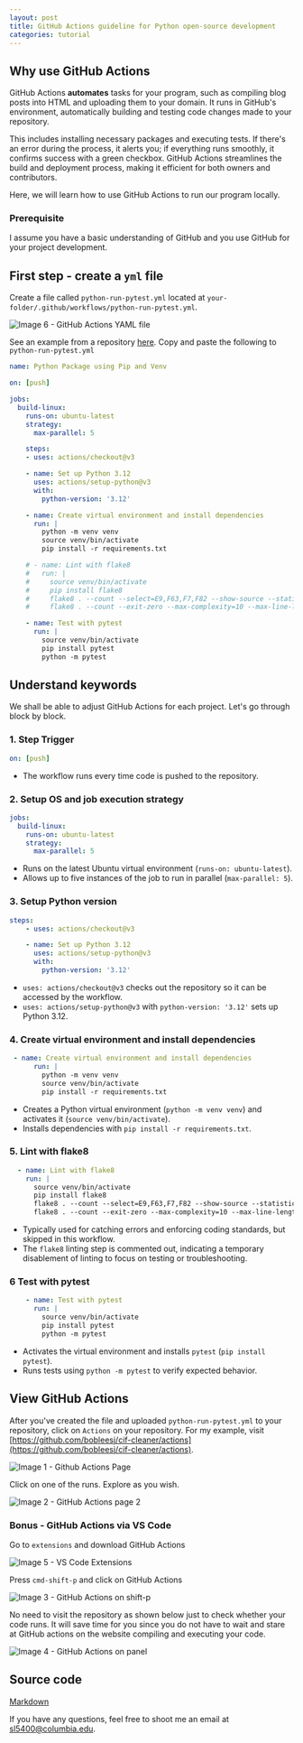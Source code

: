 ```yaml
---
layout: post
title: GitHub Actions guideline for Python open-source development
categories: tutorial
---
```


## Why use GitHub Actions
GitHub Actions **automates** tasks for your program, such as compiling blog posts into HTML and uploading them to your domain. It runs in GitHub's environment, automatically building and testing code changes made to your repository.

This includes installing necessary packages and executing tests. If there's an error during the process, it alerts you; if everything runs smoothly, it confirms success with a green checkbox. GitHub Actions streamlines the build and deployment process, making it efficient for both owners and contributors.

Here, we will learn how to use GitHub Actions to run our program locally. 

### Prerequisite
I assume you have a basic understanding of GitHub and you use GitHub for your project development.

## First step - create a `yml` file
Create a file called `python-run-pytest.yml` located at `your-folder/.github/workflows/python-run-pytest.yml`.

![Image 6 - GitHub Actions YAML file](/files/blog/2024-03-04-github-actions/img/6.png)

See an example from a repository [here](https://github.com/bobleesj/cif-cleaner/blob/main/.github/workflows/python-run-pytest.yml). Copy and paste the following to `python-run-pytest.yml`

```yaml
name: Python Package using Pip and Venv

on: [push]

jobs:
  build-linux:
    runs-on: ubuntu-latest
    strategy:
      max-parallel: 5

    steps:
    - uses: actions/checkout@v3

    - name: Set up Python 3.12
      uses: actions/setup-python@v3
      with:
        python-version: '3.12'

    - name: Create virtual environment and install dependencies
      run: |
        python -m venv venv
        source venv/bin/activate
        pip install -r requirements.txt

    # - name: Lint with flake8
    #   run: |
    #     source venv/bin/activate
    #     pip install flake8
    #     flake8 . --count --select=E9,F63,F7,F82 --show-source --statistics
    #     flake8 . --count --exit-zero --max-complexity=10 --max-line-length=127 --statistics

    - name: Test with pytest
      run: |
        source venv/bin/activate
        pip install pytest
        python -m pytest
```



## Understand keywords
We shall be able to adjust GitHub Actions for each project. Let's go through block by block.

### 1. Step Trigger
```yaml
on: [push]
```
- The workflow runs every time code is pushed to the repository.

### 2. Setup OS and job execution strategy
```yaml
jobs:
  build-linux:
    runs-on: ubuntu-latest
    strategy:
      max-parallel: 5
```

- Runs on the latest Ubuntu virtual environment (`runs-on: ubuntu-latest`).
- Allows up to five instances of the job to run in parallel (`max-parallel: 5`).

### 3. Setup Python version

```yaml
steps:
    - uses: actions/checkout@v3

    - name: Set up Python 3.12
      uses: actions/setup-python@v3
      with:
        python-version: '3.12'
```

- `uses: actions/checkout@v3` checks out the repository so it can be accessed by the workflow.
- `uses: actions/setup-python@v3` with `python-version: '3.12'` sets up Python 3.12.


### 4. Create virtual environment and install dependencies
   
```yaml
 - name: Create virtual environment and install dependencies
      run: |
        python -m venv venv
        source venv/bin/activate
        pip install -r requirements.txt
```

- Creates a Python virtual environment (`python -m venv venv`) and activates it (`source venv/bin/activate`). 
- Installs dependencies with `pip install -r requirements.txt`.

### 5. Lint with flake8
```yaml
  - name: Lint with flake8
    run: |
      source venv/bin/activate
      pip install flake8
      flake8 . --count --select=E9,F63,F7,F82 --show-source --statistics
      flake8 . --count --exit-zero --max-complexity=10 --max-line-length=127 --statistics
```

- Typically used for catching errors and enforcing coding standards, but skipped in this workflow.
- The `flake8` linting step is commented out, indicating a temporary disablement of linting to focus on testing or troubleshooting.

### 6 Test with pytest
```yaml
    - name: Test with pytest
      run: |
        source venv/bin/activate
        pip install pytest
        python -m pytest
```

- Activates the virtual environment and installs `pytest` (`pip install pytest`).
- Runs tests using `python -m pytest` to verify expected behavior.


## View GitHub Actions
After you've created the file and uploaded `python-run-pytest.yml` to your repository, click on `Actions` on your repository. For my example, visit [https://github.com/bobleesj/cif-cleaner/actions](https://github.com/bobleesj/cif-cleaner/actions). 

![Image 1 - Github Actions Page](/files/blog/2024-03-04-github-actions/img/1.png)

Click on one of the runs. Explore as you wish.

![Image 2 - GitHub Actions page 2](/files/blog/2024-03-04-github-actions/img/2.png)

### Bonus - GitHub Actions via VS Code

Go to `extensions` and download GitHub Actions

![Image 5 - VS Code Extensions](/files/blog/2024-03-04-github-actions/img/5.png)

Press `cmd-shift-p` and click on GitHub Actions

![Image 3 - GitHub Actions on shift-p](/files/blog/2024-03-04-github-actions/img/3.png)

No need to visit the repository as shown below just to check whether your code runs. It will save time for you since you do not have to wait and stare at GitHub actions on the website compiling and executing your code.

![Image 4 - GitHub Actions on panel](/files/blog/2024-03-04-github-actions/img/4.png)


## Source code
[Markdown](https://github.com/bobleesj/bobleesj.github.io/blob/main/_posts/2024-03-03-github-actions.md)

If you have any questions, feel free to shoot me an email at [sl5400@columbia.edu](mailto:sl5400@columbia.edu).
